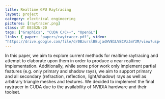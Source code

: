 ```yaml
---
title: Realtime GPU Raytracing
layout: project
category: electrical engineering
pictures: [raytracer.png]
class: UT EE382N-20
tags: ["Graphics", "CUDA C/C++", "OpenGL"]
links: { paper: "papers/raytracer.pdf", video:
"https://drive.google.com/file/d/0BzurslBBujadWVB1LVBCVzJmY3M/view?usp=sharing" }
---
```

In this paper, we aim to explore current methods for realtime raytracing and attempt to elaborate
upon them in order to produce a near realtime implementation. Additionally, while some prior work
only implement partial features (e.g. only primary and shadow rays), we aim to support primary and
all secondary (refraction, reflection, light/shadow) rays as well as arbitrary triangle meshes and
textures. We decided to implement the final raytracer in CUDA due to the availability of NVIDIA
hardware and their toolset.
